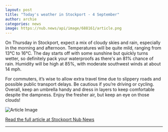 ```yaml
---
layout: post
title: "Today's weather in Stockport - 4 September"
author: archie
categories: news
image: https://nub.news/api/image/688161/article.png
---
```

On Thursday in Stockport, expect a mix of cloudy skies and rain, especially in the morning and afternoon. Temperatures will be quite mild, ranging from 13°C to 16°C. The day starts off with some sunshine but quickly turns wetter, so definitely pack your waterproofs as there's an 81% chance of rain. Humidity will be high at 85%, with moderate southwest winds at about 14 mph.

For commuters, it’s wise to allow extra travel time due to slippery roads and possible public transport delays. Be cautious if you’re driving or cycling. Overall, keep an umbrella handy and dress in layers to keep comfortable despite the dampness. Enjoy the fresher air, but keep an eye on those clouds!

![Article Image](https://nub.news/api/image/688161/article.png)

[Read the full article at Stockport Nub News](https://stockport.nub.news/news/weather-news/todays-weather-in-stockport-4-september-270826)

---

